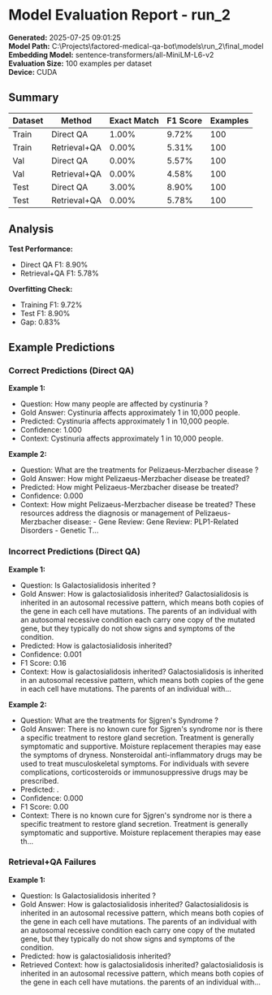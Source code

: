 # Model Evaluation Report - run_2

**Generated:** 2025-07-25 09:01:25  
**Model Path:** C:\Projects\factored-medical-qa-bot\models\run_2\final_model  
**Embedding Model:** sentence-transformers/all-MiniLM-L6-v2  
**Evaluation Size:** 100 examples per dataset  
**Device:** CUDA

## Summary

| Dataset | Method | Exact Match | F1 Score | Examples |
|---------|--------|-------------|----------|----------|
| Train | Direct QA | 1.00% | 9.72% | 100 |
| Train | Retrieval+QA | 0.00% | 5.31% | 100 |
| Val | Direct QA | 0.00% | 5.57% | 100 |
| Val | Retrieval+QA | 0.00% | 4.58% | 100 |
| Test | Direct QA | 3.00% | 8.90% | 100 |
| Test | Retrieval+QA | 0.00% | 5.78% | 100 |

## Analysis

**Test Performance:**
- Direct QA F1: 8.90%
- Retrieval+QA F1: 5.78%

**Overfitting Check:**
- Training F1: 9.72%
- Test F1: 8.90%
- Gap: 0.83%

## Example Predictions

### Correct Predictions (Direct QA)

**Example 1:**
- Question: How many people are affected by cystinuria ?
- Gold Answer: Cystinuria affects approximately 1 in 10,000 people.
- Predicted: Cystinuria affects approximately 1 in 10,000 people.
- Confidence: 1.000
- Context: Cystinuria affects approximately 1 in 10,000 people.

**Example 2:**
- Question: What are the treatments for Pelizaeus-Merzbacher disease ?
- Gold Answer: How might Pelizaeus-Merzbacher disease be treated?
- Predicted: How might Pelizaeus-Merzbacher disease be treated?
- Confidence: 0.000
- Context: How might Pelizaeus-Merzbacher disease be treated? These resources address the diagnosis or management of Pelizaeus-Merzbacher disease:  - Gene Review: Gene Review: PLP1-Related Disorders  - Genetic T...

### Incorrect Predictions (Direct QA)

**Example 1:**
- Question: Is Galactosialidosis inherited ?
- Gold Answer: How is galactosialidosis inherited? Galactosialidosis is inherited in an autosomal recessive pattern, which means both copies of the gene in each cell have mutations. The parents of an individual with an autosomal recessive condition each carry one copy of the mutated gene, but they typically do not show signs and symptoms of the condition.
- Predicted: How is galactosialidosis inherited?
- Confidence: 0.001
- F1 Score: 0.16
- Context: How is galactosialidosis inherited? Galactosialidosis is inherited in an autosomal recessive pattern, which means both copies of the gene in each cell have mutations. The parents of an individual with...

**Example 2:**
- Question: What are the treatments for Sjgren's Syndrome ?
- Gold Answer: There is no known cure for Sjgren's syndrome nor is there a specific treatment to restore gland secretion. Treatment is generally symptomatic and supportive. Moisture replacement therapies may ease the symptoms of dryness. Nonsteroidal anti-inflammatory drugs may be used to treat musculoskeletal symptoms. For individuals with severe complications, corticosteroids or immunosuppressive drugs may be prescribed.
- Predicted: .
- Confidence: 0.000
- F1 Score: 0.00
- Context: There is no known cure for Sjgren's syndrome nor is there a specific treatment to restore gland secretion. Treatment is generally symptomatic and supportive. Moisture replacement therapies may ease th...

### Retrieval+QA Failures

**Example 1:**
- Question: Is Galactosialidosis inherited ?
- Gold Answer: How is galactosialidosis inherited? Galactosialidosis is inherited in an autosomal recessive pattern, which means both copies of the gene in each cell have mutations. The parents of an individual with an autosomal recessive condition each carry one copy of the mutated gene, but they typically do not show signs and symptoms of the condition.
- Predicted: how is galactosialidosis inherited?
- Retrieved Context: how is galactosialidosis inherited? galactosialidosis is inherited in an autosomal recessive pattern, which means both copies of the gene in each cell have mutations. the parents of an individual with...

